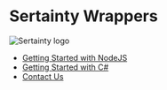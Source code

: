 # Sertainty Wrappers
![Sertainty logo](https://i.ibb.co/ngjkVxN/Screen-Shot-2018-12-11-at-4-39-35-PM.png)

- [Getting Started with NodeJS](https://github.com/sertainty/Sertainty-Wrappers/blob/master/NodeJS/README.md)
- [Getting Started with C#](https://github.com/sertainty/Sertainty-Wrappers/tree/master/C%23)
- [Contact Us](https://www.sertainty.com/)
